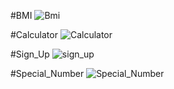 #BMI
![‌Bmi](https://github.com/ArmanGeramiBW/python_course/assets/137865421/7f9238f9-4fa4-4dee-8d8f-f0a6f4d21231)

#Calculator
![Calculator](https://github.com/ArmanGeramiBW/python_course/assets/137865421/41772ac2-cc94-497c-8f62-e30624cb4c27)

#Sign_Up
![sign_up](https://github.com/ArmanGeramiBW/python_course/assets/137865421/d308d61f-e9ad-4719-b7ed-fb1a44c6b66a)

#Special_Number
![Special_Number](https://github.com/ArmanGeramiBW/python_course/assets/137865421/a350cbcc-058b-40a9-8e76-ae5f951c47fe)
